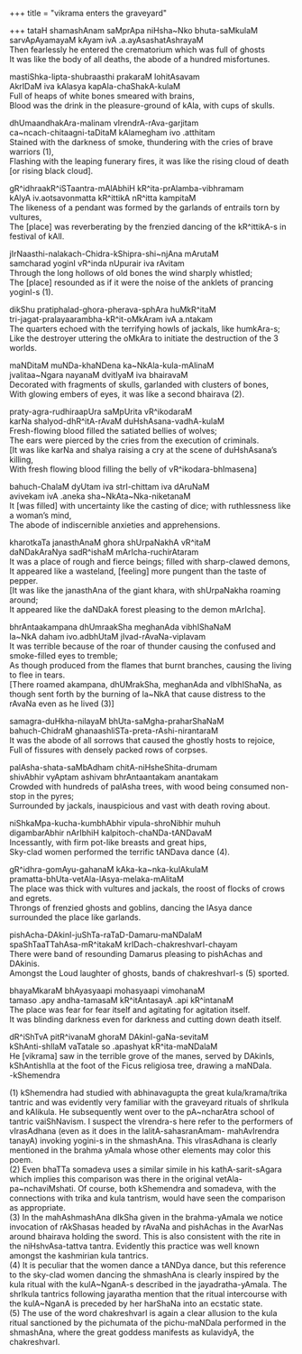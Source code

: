+++
title = "vikrama enters the graveyard"

+++
tataH shamashAnam saMprApa niHsha\~Nko bhuta-saMkulaM  
sarvApAyamayaM kAyam ivA .a.ayAsashatAshrayaM  
Then fearlessly he entered the crematorium which was full of ghosts  
It was like the body of all deaths, the abode of a hundred misfortunes.

mastiShka-lipta-shubraasthi prakaraM lohitAsavam  
AkrIDaM iva kAlasya kapAla-chaShakA-kulaM  
Full of heaps of white bones smeared with brains,  
Blood was the drink in the pleasure-ground of kAla, with cups of skulls.

dhUmaandhakAra-malinam vIrendrA-rAva-garjitam  
ca\~ncach-chitaagni-taDitaM kAlamegham ivo .atthitam  
Stained with the darkness of smoke, thundering with the cries of brave
warriors (1),  
Flashing with the leaping funerary fires, it was like the rising cloud
of death \[or rising black cloud\].

gR^idhraakR^iSTaantra-mAlAbhiH kR^ita-prAlamba-vibhramam  
kAlyA iv.aotsavonmatta kR^ittikA nR^itta kampitaM  
The likeness of a pendant was formed by the garlands of entrails torn by
vultures,  
The \[place\] was reverberating by the frenzied dancing of the
kR^ittikA-s in festival of kAlI.

jIrNaasthi-nalakach-Chidra-kShipra-shi\~njAna mArutaM  
samcharad yoginI vR^inda nUpurair iva rAvitam  
Through the long hollows of old bones the wind sharply whistled;  
The \[place\] resounded as if it were the noise of the anklets of
prancing yoginI-s (1).

dikShu pratiphalad-ghora-pherava-sphAra huMkR^itaM  
tri-jagat-pralayaarambha-kR^it-oMkAram ivA a.ntakam  
The quarters echoed with the terrifying howls of jackals, like
humkAra-s;  
Like the destroyer uttering the oMkAra to initiate the destruction of
the 3 worlds.

maNDitaM muNDa-khaNDena ka\~NkAla-kula-mAlinaM  
jvalitaa\~Ngara nayanaM dvitIyaM iva bhairavaM  
Decorated with fragments of skulls, garlanded with clusters of bones,  
With glowing embers of eyes, it was like a second bhairava (2).

praty-agra-rudhiraapUra saMpUrita vR^ikodaraM  
karNa shalyod-dhR^itA-rAvaM duHshAsana-vadhA-kulaM  
Fresh-flowing blood filled the satiated bellies of wolves;  
The ears were pierced by the cries from the execution of criminals.  
\[It was like karNa and shalya raising a cry at the scene of
duHshAsana’s killing,  
With fresh flowing blood filling the belly of vR^ikodara-bhImasena\]

bahuch-ChalaM dyUtam iva strI-chittam iva dAruNaM  
avivekam ivA .aneka sha\~NkAta\~Nka-niketanaM  
It \[was filled\] with uncertainty like the casting of dice; with
ruthlessness like a woman’s mind,  
The abode of indiscernible anxieties and apprehensions.

kharotkaTa janasthAnaM ghora shUrpaNakhA vR^itaM  
daNDakAraNya sadR^ishaM mArIcha-ruchirAtaram  
It was a place of rough and fierce beings; filled with sharp-clawed
demons,  
It appeared like a wasteland, \[feeling\] more pungent than the taste of
pepper.  
\[It was like the janasthAna of the giant khara, with shUrpaNakha
roaming around;  
It appeared like the daNDakA forest pleasing to the demon mArIcha\].

bhrAntaakampana dhUmraakSha meghanAda vibhIShaNaM  
la\~NkA daham ivo.adbhUtaM jIvad-rAvaNa-viplavam  
It was terrible because of the roar of thunder causing the confused and
smoke-filled eyes to tremble;  
As though produced from the flames that burnt branches, causing the
living to flee in tears.  
\[There roamed akampana, dhUMrakSha, meghanAda and vIbhIShaNa, as though
sent forth by the burning of la\~NkA that cause distress to the rAvaNa
even as he lived (3)\]

samagra-duHkha-nilayaM bhUta-saMgha-praharShaNaM  
bahuch-ChidraM ghanaashliSTa-preta-rAshi-nirantaraM  
It was the abode of all sorrows that caused the ghostly hosts to
rejoice,  
Full of fissures with densely packed rows of corpses.

palAsha-shata-saMbAdham chitA-niHsheShita-drumam  
shivAbhir vyAptam ashivam bhrAntaantakam anantakam  
Crowded with hundreds of palAsha trees, with wood being consumed
non-stop in the pyres;  
Surrounded by jackals, inauspicious and vast with death roving about.

niShkaMpa-kucha-kumbhAbhir vipula-shroNibhir muhuh  
digambarAbhir nArIbhiH kalpitoch-chaNDa-tANDavaM  
Incessantly, with firm pot-like breasts and great hips,  
Sky-clad women performed the terrific tANDava dance (4).

gR^idhra-gomAyu-gahanaM kAka-ka\~nka-kulAkulaM  
pramatta-bhUta-vetAla-lAsya-melaka-mAlitaM  
The place was thick with vultures and jackals, the roost of flocks of
crows and egrets.  
Throngs of frenzied ghosts and goblins, dancing the lAsya dance
surrounded the place like garlands.

pishAcha-DAkinI-juShTa-raTaD-Damaru-maNDalaM  
spaShTaaTTahAsa-mR^itakaM krIDach-chakreshvarI-chayam  
There were band of resounding Damarus pleasing to pishAchas and
DAkinis.  
Amongst the Loud laughter of ghosts, bands of chakreshvarI-s (5)
sported.

bhayaMkaraM bhAyasyaapi mohasyaapi vimohanaM  
tamaso .apy andha-tamasaM kR^itAntasayA .api kR^intanaM  
The place was fear for fear itself and agitating for agitation itself.  
It was blinding darkness even for darkness and cutting down death
itself.

dR^iShTvA pitR^ivanaM ghoraM DAkinI-gaNa-sevitaM  
kShAnti-shIlaM vaTatale so .apashyat kR^ita-maNDalaM  
He \[vikrama\] saw in the terrible grove of the manes, served by
DAkinIs,  
kShAntishIla at the foot of the Ficus religiosa tree, drawing a
maNDala.  
\-kShemendra

(1) kShemendra had studied with abhinavagupta the great kula/krama/trika
tantric and was evidently very familiar with the graveyard rituals of
shrIkula and kAlikula. He subsequently went over to the pA\~ncharAtra
school of tantric vaiShNavism. I suspect the vIrendra-s here refer to
the performers of vIrasAdhana (even as it does in the
lalitA-sahasranAmam- mahAvIrendra tanayA) invoking yogini-s in the
shmashAna. This vIrasAdhana is clearly mentioned in the brahma yAmala
whose other elements may color this poem.  
(2) Even bhaTTa somadeva uses a similar simile in his kathA-sarit-sAgara
which implies this comparison was there in the original
vetAla-pa\~nchaviMshati. Of course, both kShemendra and somadeva, with
the connections with trika and kula tantrism, would have seen the
comparison as appropriate.  
(3) In the mahAshmashAna dIkSha given in the brahma-yAmala we notice
invocation of rAkShasas headed by rAvaNa and pishAchas in the AvarNas
around bhairava holding the sword. This is also consistent with the rite
in the niHshvAsa-tattva tantra. Evidently this practice was well known
amongst the kashmirian kula tantrics.  
(4) It is peculiar that the women dance a tANDya dance, but this
reference to the sky-clad women dancing the shmashAna is clearly
inspired by the kula ritual with the kulA\~NganA-s described in the
jayadratha-yAmala. The shrIkula tantrics following jayaratha mention
that the ritual intercourse with the kulA\~NganA is preceded by her
harShaNa into an ecstatic state.  
(5) The use of the word chakreshvarI is again a clear allusion to the
kula ritual sanctioned by the pichumata of the pichu-maNDala performed
in the shmashAna, where the great goddess manifests as kulavidyA, the
chakreshvarI.

